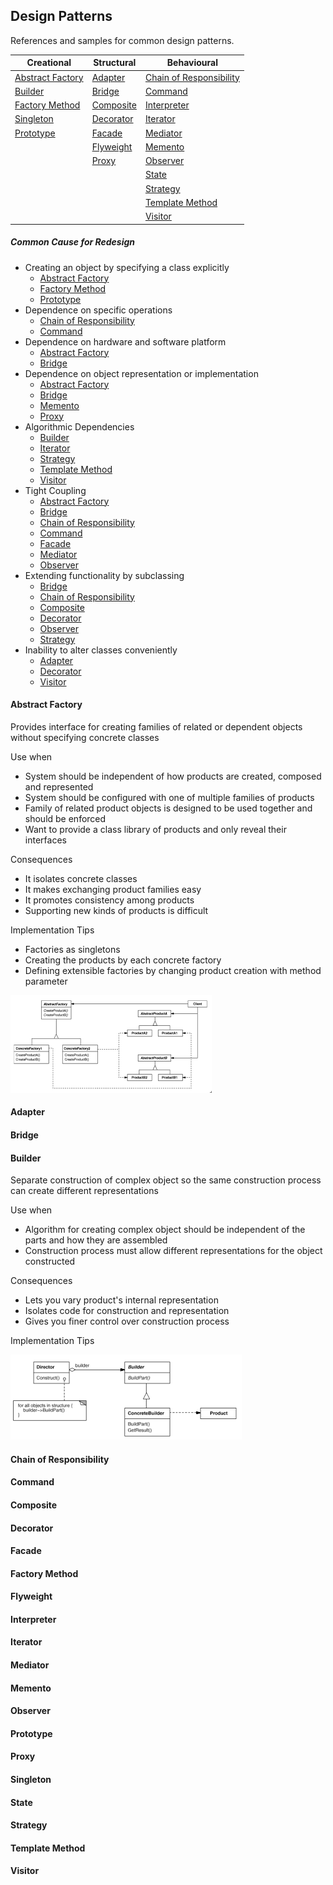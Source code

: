## Design Patterns

References and samples for common design patterns.

| Creational                            | Structural                | Behavioural                                           |
|---------------------------------------|---------------------------|-------------------------------------------------------|
|[Abstract Factory](#abstract-factory)  |[Adapter](#adapter)        |[Chain of Responsibility](#chain-of-responsibility)    |
|[Builder](#builder)                    |[Bridge](#bridge)          |[Command](#command)                                    |
|[Factory Method](#factory-method)      |[Composite](#composite)    |[Interpreter](#interpreter)                            |
|[Singleton](#singleton)                |[Decorator](#decorator)    |[Iterator](#iterator)                                  |
|[Prototype](#prototype)                |[Facade](#facade)          |[Mediator](#mediator)                                  |
|                                       |[Flyweight](#flyweight)    |[Memento](#memento)                                    |
|                                       |[Proxy](#proxy)            |[Observer](#observer)                                  |
|                                       |                           |[State](#state)                                        |
|                                       |                           |[Strategy](#strategy)                                  |
|                                       |                           |[Template Method](#template-method)                    |
|                                       |                           |[Visitor](#visitor)                                    |

##### Common Cause for Redesign
 - Creating an object by specifying a class explicitly
    - [Abstract Factory](#abstract-factory)
    - [Factory Method](#factory-method)
    - [Prototype](#prototype)
 - Dependence on specific operations
    - [Chain of Responsibility](#chain-of-responsibility)
    - [Command](#command)
 - Dependence on hardware and software platform
    - [Abstract Factory](#abstract-factory)
    - [Bridge](#bridge)
 - Dependence on object representation or implementation
    - [Abstract Factory](#abstract-factory)
    - [Bridge](#bridge)
    - [Memento](#memento)
    - [Proxy](#proxy)
 - Algorithmic Dependencies
    - [Builder](#builder)
    - [Iterator](#iterator)
    - [Strategy](#strategy)
    - [Template Method](#template-method)
    - [Visitor](#visitor)
 - Tight Coupling
    - [Abstract Factory](#abstract-factory)
    - [Bridge](#bridge)
    - [Chain of Responsibility](#chain-of-responsibility)
    - [Command](#command)
    - [Facade](#facade)
    - [Mediator](#mediator)
    - [Observer](#observer)
 - Extending functionality by subclassing
    - [Bridge](#bridge)
    - [Chain of Responsibility](#chain-of-responsibility)
    - [Composite](#composite)
    - [Decorator](#decorator)
    - [Observer](#observer)
    - [Strategy](#strategy)
 - Inability to alter classes conveniently
    - [Adapter](#adapter)
    - [Decorator](#decorator)
    - [Visitor](#visitor)
 
 
 
#### Abstract Factory
Provides interface for creating families of related or dependent objects without specifying concrete classes

Use when
 - System should be independent of how products are created, composed and represented
 - System should be configured with one of multiple families of products
 - Family of related product objects is designed to be used together and should be enforced
 - Want to provide a class library of products and only reveal their interfaces
 
Consequences
 - It isolates concrete classes
 - It makes exchanging product families easy
 - It promotes consistency among products
 - Supporting new kinds of products is difficult
 
Implementation Tips
 - Factories as singletons
 - Creating the products by each concrete factory
 - Defining extensible factories by changing product creation with method parameter
 
![Abstract Factory](./img/abstract-factory.png)

#### Adapter
#### Bridge
#### Builder 
Separate construction of complex object so the same construction process can create different representations

Use when
 - Algorithm for creating complex object should be independent of the parts and how they are assembled
 - Construction process must allow different representations for the object constructed
 
Consequences
 - Lets you vary product's internal representation
 - Isolates code for construction and representation
 - Gives you finer control over construction process
 
Implementation Tips
 
![Builder](./img/builder.png)

#### Chain of Responsibility
#### Command
#### Composite
#### Decorator
#### Facade
#### Factory Method
#### Flyweight
#### Interpreter
#### Iterator
#### Mediator
#### Memento
#### Observer
#### Prototype
#### Proxy
#### Singleton
#### State
#### Strategy
#### Template Method
#### Visitor

